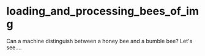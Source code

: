 # loading_and_processing_bees_of_img
Can a machine distinguish between a honey bee and a bumble bee? Let's see....
